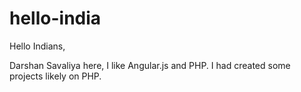 # hello-india

Hello Indians,

Darshan Savaliya here, I like Angular.js and PHP.
I had created some projects likely on PHP. 
